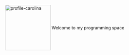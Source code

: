 
<div style="display: flex; align-items: center;">
  <img src="https://images2.imgbox.com/c4/93/1UbWkzVg_o.png" alt="profile-carolina" height="150" align="left"> 
  <span> Welcome to my programming space </span>
</div>
